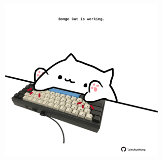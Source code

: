 <!-- built at 11/04/2025, 22:00:34 UTC -->
<p align="center">
  <img width="500" height="500" src="./ReadmeImage.svg">
</p>
